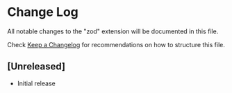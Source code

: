 # Change Log

All notable changes to the "zod" extension will be documented in this file.

Check [Keep a Changelog](http://keepachangelog.com/) for recommendations on how to structure this file.

## [Unreleased]

- Initial release